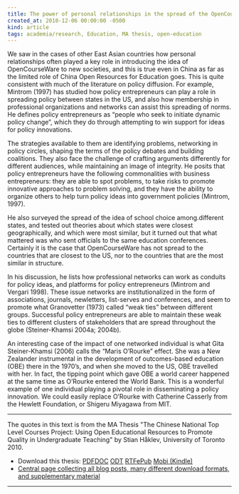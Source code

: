```yaml
---
title: The power of personal relationships in the spread of the OpenCourseWare model
created_at: 2010-12-06 00:00:00 -0500
kind: article
tags: academia/research, Education, MA thesis, open-education
---
```


We saw in the cases of other East Asian countries how personal
relationships often played a key role in introducing the idea of
OpenCourseWare to new societies, and this is true even in China as far
as the limited role of China Open Resources for Education goes. This is
quite consistent with much of the literature on policy diffusion. For
example, Mintrom (1997) has studied how policy entrepreneurs can play a
role in spreading policy between states in the US, and also how
membership in professional organizations and networks can assist this
spreading of norms. He defines policy entrepreneurs as “people who seek
to initiate dynamic policy change”, which they do through attempting to
win support for ideas for policy innovations.

The strategies available to them are identifying problems, networking in
policy circles, shaping the terms of the policy debates and building
coalitions. They also face the challenge of crafting arguments
differently for different audiences, while maintaining an image of
integrity. He posits that policy entrepreneurs have the following
commonalities with business entrepreneurs: they are able to spot
problems, to take risks to promote innovative approaches to problem
solving, and they have the ability to organize others to help turn
policy ideas into government policies (Mintrom, 1997).

He also surveyed the spread of the idea of school choice among.different
states, and tested out theories about which states were closest
geographically, and which were most similar, but it turned out that what
mattered was who sent officials to the same education conferences.
Certainly it is the case that OpenCourseWare has not spread to the
countries that are closest to the US, nor to the countries that are the
most similar in structure.

In his discussion, he lists how professional networks can work as
conduits for policy ideas, and platforms for policy entrepreneurs
(Mintrom and Vergari 1998). These issue networks are institutionalized
in the form of associations, journals, newletters, list-serves and
conferences, and seem to promote what Granovetter (1973) called “weak
ties” between different groups. Successful policy entrepreneurs are able
to maintain these weak ties to different clusters of stakeholders that
are spread throughout the globe (Steiner-Khamsi 2004a; 2004b).

An interesting case of the impact of one networked individual is what
Gita Steiner-Khamsi (2006) calls the “Maris O’Rourke” effect. She was a
New Zealander instrumental in the development of outcomes-based
education (OBE) there in the 1970’s, and when she moved to the US, OBE
travelled with her. In fact, the tipping point which gave OBE a world
career happened at the same time as O’Rourke entered the World Bank.
This is a wonderful example of one individual playing a pivotal role in
disseminating a policy innovation. We could easily replace O’Rourke with
Catherine Casserly from the Hewlett Foundation, or Shigeru Miyagawa from
MIT.

* * * * *

The quotes in this text is from the MA Thesis "The Chinese National Top
Level Courses Project: Using Open Educational Resources to Promote
Quality in Undergraduate Teaching" by Stian Håklev, University of
Toronto 2010.

-   Download this thesis:
  [PDF](http://reganmian.net/top-level-courses/Haklev_Stian_201009_MA_thesis.pdf)[DOC](http://reganmian.net/top-level-courses/Haklev_Stian_201009_MA_thesis.doc)
  [ODT](http://reganmian.net/top-level-courses/Haklev_Stian_201009_MA_thesis.odt)
  [RTF](http://reganmian.net/top-level-courses/Haklev_Stian_201009_MA_thesis.rtf)[ePub](http://reganmian.net/top-level-courses/top-level-courses.epub)
  [Mobi
  (Kindle)](http://reganmian.net/top-level-courses/top-level-courses.mobi)
-   [Central page collecting all blog posts, many different download
  formats, and supplementary
  material](http://http://reganmian.net/top-level-courses)

* * * * *
